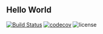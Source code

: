 ## Hello World

[![Build Status](https://travis-ci.org/py4web/torapp.svg?branch=master)](https://travis-ci.org/py4web/torapp)
[![codecov](https://codecov.io/gh/py4web/torapp/branch/master/graph/badge.svg)](https://codecov.io/gh/py4web/torapp)
![license](https://img.shields.io/github/license/mashape/apistatus.svg)
